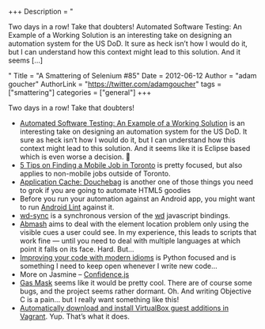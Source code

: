 +++
Description = "<p>Two days in a row! Take that doubters! Automated Software Testing: An Example of a Working Solution is an interesting take on designing an automation system for the US DoD. It sure as heck isn’t how I would do it, but I can understand how this context might lead to this solution. And it seems […]</p>"
Title = "A Smattering of Selenium #85"
Date = 2012-06-12
Author = "adam goucher"
AuthorLink = "https://twitter.com/adamgoucher"
tags = ["smattering"]
categories = ["general"]
+++
<p>Two days in a row! Take that doubters!</p>
<ul>
<li><a href="http://www.informit.com/articles/article.aspx?p=1874863">Automated Software Testing: An Example of a Working Solution</a> is an interesting take on designing an automation system for the US DoD. It sure as heck isn&#8217;t how I would do it, but I can understand how this context might lead to this solution. And it seems like it is Eclipse based which is even worse a decision. 🙂</li>
<li><a href="http://www.devto.ca/2012/05/5-tips-on-finding-a-mobile-job-in-toronto/">5 Tips on Finding a Mobile Job in Toronto</a> is pretty focused, but also applies to non-mobile jobs outside of Toronto.</li>
<li><a href="http://speakerdeck.com/u/jaffathecake/p/application-cache-douchebag">Application Cache: Douchebag</a> is another one of those things you need to grok if you are going to automate HTML5 goodies</li>
<li>Before you run your automation against an Android app, you might want to run <a href="http://tools.android.com/tips/lint">Android Lint</a> against it.</li>
<li><a href="https://github.com/sebv/node-wd-sync">wd-sync</a> is a synchronous version of the <a href="https://github.com/admc/wd">wd</a> javascript bindings.</li>
<li><a href="https://github.com/alp82/abmash">Abmash</a> aims to deal with the element location problem only using the visible cues a user could see. In my experience, this leads to scripts that work fine &#8212; until you need to deal with multiple languages at which point it falls on its face. Hard. But&#8230;</li>
<li><a href="http://python3porting.com/improving.html">Improving your code with modern idioms</a> is Python focused and is something I need to keep open whenever I write new code&#8230;</li>
<li>More on Jasmine &#8211; <a href="https://speakerdeck.com/u/searls/p/confidencejs">Confidence.js</a></li>
<li><a href="http://www.clockwise.ee/gasmask/">Gas Mask</a> seems like it would be pretty cool. There are of course some bugs, and the project seems rather dormant. Oh. And writing Objective C is a pain&#8230; but I really want something like this!</li>
<li><a href="http://blog.carlossanchez.eu/2012/05/03/automatically-download-and-install-virtualbox-guest-additions-in-vagrant/">Automatically download and install VirtualBox guest additions in Vagrant</a>. Yup. That&#8217;s what it does.</li>
</ul>

